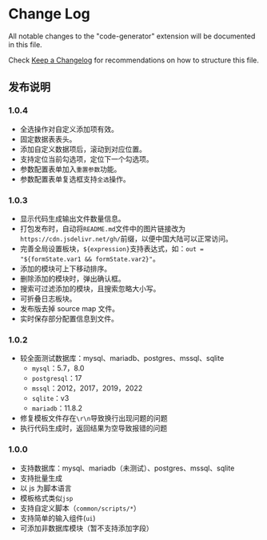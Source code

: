 # Change Log

All notable changes to the "code-generator" extension will be documented in this file.

Check [Keep a Changelog](http://keepachangelog.com/) for recommendations on how to structure this file.

## 发布说明

### 1.0.4

- 全选操作对自定义添加项有效。
- 固定数据表表头。
- 添加自定义数据项后，滚动到对应位置。
- 支持定位当前勾选项，定位下一个勾选项。
- 参数配置表单加入`重置参数`功能。
- 参数配置表单复选框支持`全选`操作。

### 1.0.3

- 显示代码生成输出文件数量信息。
- 打包发布时，自动将`README.md`文件中的图片链接改为`https://cdn.jsdelivr.net/gh/`前缀，以便中国大陆可以正常访问。
- 完善全局设置板块，`${expression}`支持表达式，如：`out = "${formState.var1 && formState.var2}"`。
- 添加的模块可上下移动排序。
- 删除添加的模块时，弹出确认框。
- 搜索可过滤添加的模块，且搜索忽略大小写。
- 可折叠日志板块。
- 发布版去掉 source map 文件。
- 实时保存部分配置信息到文件。

### 1.0.2

- 较全面测试数据库：mysql、mariadb、postgres、mssql、sqlite
  - `mysql`：5.7，8.0
  - `postgresql`：17
  - `mssql`：2012，2017，2019，2022
  - `sqlite`：v3
  - `mariadb`：11.8.2
- 修复模板文件存在`\r\n`导致换行出现问题的问题
- 执行代码生成时，返回结果为空导致报错的问题

### 1.0.0

- 支持数据库：mysql、mariadb（未测试）、postgres、mssql、sqlite
- 支持批量生成
- 以 js 为脚本语言
- 模板格式类似`jsp`
- 支持自定义脚本（`common/scripts/*`）
- 支持简单的输入组件(`ui`)
- 可添加非数据库模块（暂不支持添加字段）
